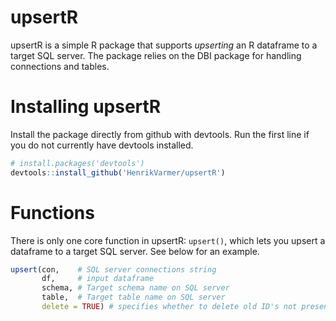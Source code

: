 # upsertR
upsertR is a simple R package that supports *upserting* an R dataframe to a target SQL server. The package relies on the DBI package for handling connections and tables. 

# Installing upsertR
Install the package directly from github with devtools. Run the first line if you do not currently have devtools installed. 

```R
# install.packages('devtools') 
devtools::install_github('HenrikVarmer/upsertR')
```

# Functions 
There is only one core function in upsertR: ```upsert()```, which lets you upsert a dataframe to a target SQL server. See below for an example. 

```R
upsert(con,    # SQL server connections string
       df,     # input dataframe
       schema, # Target schema name on SQL server
       table,  # Target table name on SQL server
       delete = TRUE) # specifies whether to delete old ID's not present in input DF. TRUE deletes old ID's
```
